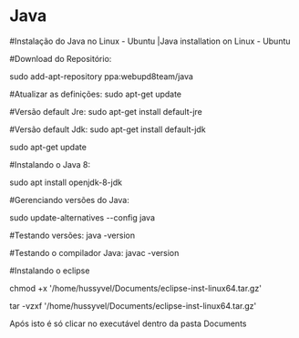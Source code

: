 # Java

#Instalação do Java no Linux - Ubuntu |Java installation on Linux - Ubuntu


#Download do Repositório:

sudo add-apt-repository ppa:webupd8team/java


#Atualizar as definições:
sudo apt-get update


#Versão default Jre:
sudo apt-get install default-jre


#Versão default Jdk:
sudo apt-get install default-jdk


sudo apt-get update

#Instalando o Java 8:

sudo apt install openjdk-8-jdk



#Gerenciando versões do Java:

sudo update-alternatives --config java

#Testando versões:
java -version

#Testando o compilador Java:
javac -version


#Instalando o eclipse

chmod +x '/home/hussyvel/Documents/eclipse-inst-linux64.tar.gz' 

tar -vzxf '/home/hussyvel/Documents/eclipse-inst-linux64.tar.gz' 

Após isto é só clicar no executável dentro da pasta Documents

